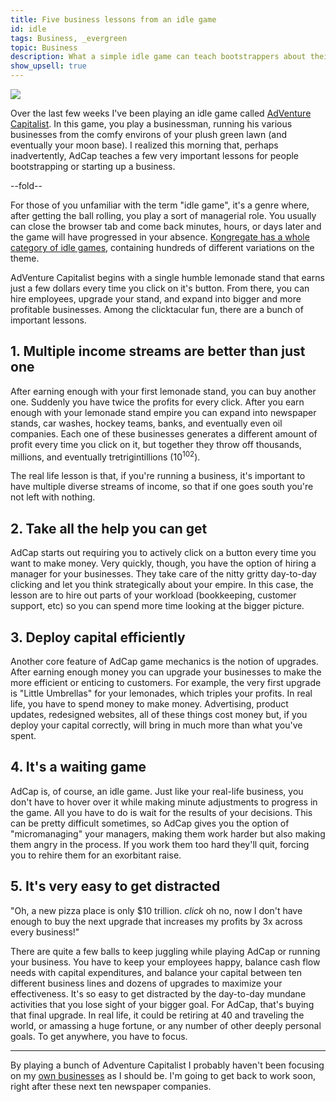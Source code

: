 ```yaml
---
title: Five business lessons from an idle game
id: idle
tags: Business, _evergreen
topic: Business
description: What a simple idle game can teach bootstrappers about their businesses.
show_upsell: true
---
```


<img src="http://d2s7foagexgnc2.cloudfront.net/files/7908bdf267c9465db3bd/adcap_screenshot-2.png">

Over the last few weeks I've been playing an idle game called [AdVenture Capitalist](http://www.kongregate.com/games/HyperHippoGames/adventure-capitalist). In this game, you play a businessman, running his various businesses from the comfy environs of your plush green lawn (and eventually your moon base). I realized this morning that, perhaps inadvertently, AdCap teaches a few very important lessons for people bootstrapping or starting up a business.

--fold--

For those of you unfamiliar with the term "idle game", it's a genre where, after getting the ball rolling, you play a sort of managerial role. You usually can close the browser tab and come back minutes, hours, or days later and the game will have progressed in your absence. [Kongregate has a whole category of idle games](http://www.kongregate.com/idle-games), containing hundreds of different variations on the theme.

AdVenture Capitalist begins with a single humble lemonade stand that earns just a few dollars every time you click on it's button. From there, you can hire employees, upgrade your stand, and expand into bigger and more profitable businesses. Among the clicktacular fun, there are a bunch of important lessons.

## 1. Multiple income streams are better than just one

After earning enough with your first lemonade stand, you can buy another one. Suddenly you have twice the profits for every click. After you earn enough with your lemonade stand empire you can expand into newspaper stands, car washes, hockey teams, banks, and eventually even oil companies. Each one of these businesses generates a different amount of profit every time you click on it, but together they throw off thousands, millions, and eventually tretrigintillions (10<sup>102</sup>).

The real life lesson is that, if you're running a business, it's important to have multiple diverse streams of income, so that if one goes south you're not left with nothing.

## 2. Take all the help you can get

AdCap starts out requiring you to actively click on a button every time you want to make money. Very quickly, though, you have the option of hiring a manager for your businesses. They take care of the nitty gritty day-to-day clicking and let you think strategically about your empire. In this case, the lesson are to hire out parts of your workload (bookkeeping, customer support, etc) so you can spend more time looking at the bigger picture.

## 3. Deploy capital efficiently

Another core feature of AdCap game mechanics is the notion of upgrades. After earning enough money you can upgrade your businesses to make the more efficient or enticing to customers. For example, the very first upgrade is "Little Umbrellas" for your lemonades, which triples your profits. In real life, you have to spend money to make money. Advertising, product updates, redesigned websites, all of these things cost money but, if you deploy your capital correctly, will bring in much more than what you've spent.

## 4. It's a waiting game

AdCap is, of course, an idle game. Just like your real-life business, you don't have to hover over it while making minute adjustments to progress in the game. All you have to do is wait for the results of your decisions. This can be pretty difficult sometimes, so AdCap gives you the option of "micromanaging" your managers, making them work harder but also making them angry in the process. If you work them too hard they'll quit, forcing you to rehire them for an exorbitant raise.

## 5. It's very easy to get distracted

"Oh, a new pizza place is only $10 trillion. *click* oh no, now I don't have enough to buy the next upgrade that increases my profits by 3x across every business!"

There are quite a few balls to keep juggling while playing AdCap or running your business. You have to keep your employees happy, balance cash flow needs with capital expenditures, and balance your capital between ten different business lines and dozens of upgrades to maximize your effectiveness. It's so easy to get distracted by the day-to-day mundane activities that you lose sight of your bigger goal. For AdCap, that's buying that final upgrade. In real life, it could be retiring at 40 and traveling the world, or amassing a huge fortune, or any number of other deeply personal goals. To get anywhere, you have to focus.

---

By playing a bunch of Adventure Capitalist I probably haven't been focusing on my [own businesses](https://okapi.io) as I should be. I'm going to get back to work soon, right after these next ten newspaper companies.
